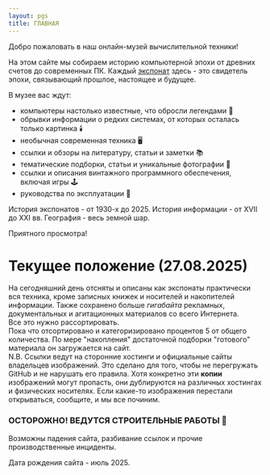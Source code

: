 ```yaml
---
layout: pgs
title: ГЛАВНАЯ
---
```




Добро пожаловать в наш онлайн-музей вычислительной техники!

На этом сайте мы собираем историю компьютерной эпохи от древних счетов до современных ПК. Каждый [экспонат](yprits.github.io/museum/exhibits) здесь - это свидетель эпохи, связывающий прошлое, настоящее и будущее.

В музее вас ждут:
- компьютеры настолько известные, что обросли легендами 📜
- обрывки информации о редких системах, от которых осталась только картинка 🕯️
- необычная современная техника 🖥️
- ссылки и обзоры на литературу, статьи и заметки 📚
- тематические подборки, статьи и уникальные фотографии 💾
- ссылки и описания винтажного программного обеспечения, включая игры 🕹️
- руководства по эксплуатации 📖

История экспонатов - от 1930-х до 2025. История информации - от XVII до XXI вв. География - весь земной шар.

Приятного просмотра!

# Текущее положение (27.08.2025)

На сегодняшний день отсняты и описаны как экспонаты практически вся техника, кроме записных книжек и носителей и накопителей информации. Также сохранено больше _гигабайта_ рекламных, документальных и агитационных материалов со всего Интернета.  
Все это нужно рассортировать.  
Пока что отсортировано и категоризировано процентов 5 от общего количества. По мере "накопления" достаточной подборки "готового" материала он загружается на сайт.  
N.B. Ссылки ведут на сторонние хостинги и официальные сайты владельцев изображений. Это сделано для того, чтобы не перегружать GitHub и не нарушать его правила. Хотя конкретно эти **копии** изображений могут пропасть, они дублируются на различных хостингах и физических носителях. Если какие-то изображения перестали открываться, сообщите, и мы все починим.


### ОСТОРОЖНО! ВЕДУТСЯ СТРОИТЕЛЬНЫЕ РАБОТЫ 👷

Возможны падения сайта, разбивание ссылок и прочие производственные инциденты.


Дата рождения сайта - июль 2025.
